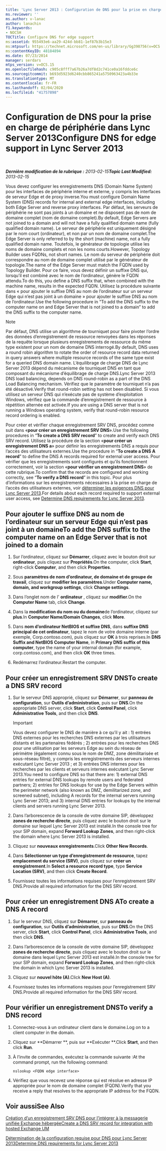 ```yaml
---
title: 'Lync Server 2013 : Configuration de DNS pour la prise en charge de périphérie'
ms.reviewer: ''
ms.author: v-lanac
author: lanachin
f1.keywords:
- NOCSH
TOCTitle: Configure DNS for edge support
ms:assetid: 955493e6-aa29-424d-bb81-1ef87b3b15e3
ms:mtpsurl: https://technet.microsoft.com/en-us/library/Gg398756(v=OCS.15)
ms:contentKeyID: 48184894
ms.date: 07/23/2014
manager: serdars
mtps_version: v=OCS.15
ms.openlocfilehash: c905c8fff7a67b26a7df8d2c741ce0a16fddce6c
ms.sourcegitcommit: b693d5923d6240cbb865241a5750963423a4b33e
ms.translationtype: MT
ms.contentlocale: fr-FR
ms.lasthandoff: 02/04/2020
ms.locfileid: "41757898"
---
```

<div data-xmlns="http://www.w3.org/1999/xhtml">

<div class="topic" data-xmlns="http://www.w3.org/1999/xhtml" data-msxsl="urn:schemas-microsoft-com:xslt" data-cs="http://msdn.microsoft.com/en-us/">

<div data-asp="http://msdn2.microsoft.com/asp">

# <a name="configure-dns-for-edge-support-in-lync-server-2013"></a><span data-ttu-id="afcd1-102">Configuration de DNS pour la prise en charge de périphérie dans Lync Server 2013</span><span class="sxs-lookup"><span data-stu-id="afcd1-102">Configure DNS for edge support in Lync Server 2013</span></span>

</div>

<div id="mainSection">

<div id="mainBody">

<span> </span>

<span data-ttu-id="afcd1-103">_**Dernière modification de la rubrique :** 2013-02-15_</span><span class="sxs-lookup"><span data-stu-id="afcd1-103">_**Topic Last Modified:** 2013-02-15_</span></span>

<span data-ttu-id="afcd1-104">Vous devez configurer les enregistrements DNS (Domain Name System) pour les interfaces de périphérie interne et externe, y compris les interfaces de serveur Edge et de proxy inverse.</span><span class="sxs-lookup"><span data-stu-id="afcd1-104">You must configure Domain Name System (DNS) records for internal and external edge interfaces, including both Edge Server and reverse proxy interfaces.</span></span> <span data-ttu-id="afcd1-105">Par défaut, les serveurs de périphérie ne sont pas joints à un domaine et ne disposent pas de nom de domaine complet (nom de domaine complet).</span><span class="sxs-lookup"><span data-stu-id="afcd1-105">By default, Edge Servers are not joined to a domain and will not have a fully qualified domain name (fully qualified domain name).</span></span> <span data-ttu-id="afcd1-106">Le serveur de périphérie est uniquement désigné par le nom court (ordinateur), et non par un nom de domaine complet.</span><span class="sxs-lookup"><span data-stu-id="afcd1-106">The Edge Server is only referred to by the short (machine) name, not a fully qualified domain name.</span></span> <span data-ttu-id="afcd1-107">Toutefois, le générateur de topologie utilise les noms de domaine complets et non les noms courts.</span><span class="sxs-lookup"><span data-stu-id="afcd1-107">However, Topology Builder uses FQDNs, not short names.</span></span> <span data-ttu-id="afcd1-108">Le nom du serveur de périphérie doit correspondre au nom de domaine complet utilisé par le générateur de topologie.</span><span class="sxs-lookup"><span data-stu-id="afcd1-108">The name of the Edge Server must match the FQDN used by Topology Builder.</span></span> <span data-ttu-id="afcd1-109">Pour ce faire, vous devez définir un suffixe DNS qui, lorsqu’il est combiné avec le nom de l’ordinateur, génère le FQDN attendu.</span><span class="sxs-lookup"><span data-stu-id="afcd1-109">To do this, you define a DNS suffix that, when combined with the machine name, results in the expected FQDN.</span></span> <span data-ttu-id="afcd1-110">Utilisez la procédure suivante dans « pour ajouter le suffixe DNS au nom de l’ordinateur sur un serveur Edge qui n’est pas joint à un domaine » pour ajouter le suffixe DNS au nom de l’ordinateur.</span><span class="sxs-lookup"><span data-stu-id="afcd1-110">Use the following procedure in “To add the DNS suffix to the computer name on and Edge Server that is not joined to a domain” to add the DNS suffix to the computer name.</span></span>

<div>


> [!NOTE]  
> <span data-ttu-id="afcd1-111">Par défaut, DNS utilise un algorithme de tourniquet pour faire pivoter l’ordre des données d’enregistrement de ressource renvoyées dans les réponses de la requête lorsque plusieurs enregistrements de ressource du même type existent pour un nom de domaine DNS interrogé.</span><span class="sxs-lookup"><span data-stu-id="afcd1-111">By default, DNS uses a round robin algorithm to rotate the order of resource record data returned in query answers where multiple resource records of the same type exist for a queried DNS domain name.</span></span> <span data-ttu-id="afcd1-112">L’équilibrage de charge DNS de Lync Server 2013 dépend du mécanisme de tourniquet DNS en tant que composant du mécanisme d’équilibrage de charge DNS.</span><span class="sxs-lookup"><span data-stu-id="afcd1-112">Lync Server 2013 DNS load balancing, depends on DNS round-robin as a part of the DNS Load Balancing mechanism.</span></span> <span data-ttu-id="afcd1-113">Vérifiez que le paramètre de tourniquet n’a pas été désactivé.</span><span class="sxs-lookup"><span data-stu-id="afcd1-113">Verify that round-robin setting has not been disabled.</span></span> <span data-ttu-id="afcd1-114">Si vous utilisez un serveur DNS qui n’exécute pas de système d’exploitation Windows, vérifiez que la commande d’enregistrement de ressource à répétition alternée est activée.</span><span class="sxs-lookup"><span data-stu-id="afcd1-114">If you are using a DNS server that is not running a Windows operating system, verify that round-robin resource record ordering is enabled.</span></span>



</div>

<span data-ttu-id="afcd1-115">Pour créer et vérifier chaque enregistrement SRV DNS, procédez comme suit dans «**pour créer un enregistrement SRV DNS**».</span><span class="sxs-lookup"><span data-stu-id="afcd1-115">Use the following procedures in “**To create a DNS SRV record**” to create and verify each DNS SRV record.</span></span> <span data-ttu-id="afcd1-116">Utilisez la procédure de la section «**pour créer un enregistrement DNS a**» pour définir les enregistrements DNS a requis pour l’accès des utilisateurs externes.</span><span class="sxs-lookup"><span data-stu-id="afcd1-116">Use the procedure in “**To create a DNS A record**” to define the DNS A records required for external user access.</span></span> <span data-ttu-id="afcd1-117">Pour vérifier que les enregistrements sont configurés et qu’ils fonctionnent correctement, voir la section «**pour vérifier un enregistrement DNS**» de cette rubrique.</span><span class="sxs-lookup"><span data-stu-id="afcd1-117">To confirm that the records are configured and working correctly, see “**To verify a DNS record**” in this topic.</span></span> <span data-ttu-id="afcd1-118">Pour plus d’informations sur les enregistrements nécessaires à la prise en charge de l’accès des utilisateurs externes, voir [déterminer les exigences DNS pour Lync Server 2013](lync-server-2013-determine-dns-requirements.md).</span><span class="sxs-lookup"><span data-stu-id="afcd1-118">For details about each record required to support external user access, see [Determine DNS requirements for Lync Server 2013](lync-server-2013-determine-dns-requirements.md).</span></span>

<div>

## <a name="to-add-the-dns-suffix-to-the-computer-name-on-an-edge-server-that-is-not-joined-to-a-domain"></a><span data-ttu-id="afcd1-119">Pour ajouter le suffixe DNS au nom de l’ordinateur sur un serveur Edge qui n’est pas joint à un domaine</span><span class="sxs-lookup"><span data-stu-id="afcd1-119">To add the DNS suffix to the computer name on an Edge Server that is not joined to a domain</span></span>

1.  <span data-ttu-id="afcd1-120">Sur l’ordinateur, cliquez sur **Démarrer**, cliquez avec le bouton droit sur **ordinateur**, puis cliquez sur **Propriétés**.</span><span class="sxs-lookup"><span data-stu-id="afcd1-120">On the computer, click **Start**, right-click **Computer**, and then click **Properties**.</span></span>

2.  <span data-ttu-id="afcd1-121">Sous **paramètres de nom d’ordinateur, de domaine et de groupe de travail**, cliquez sur **modifier les paramètres**.</span><span class="sxs-lookup"><span data-stu-id="afcd1-121">Under **Computer name, domain, and workgroup settings**, click **Change settings**.</span></span>

3.  <span data-ttu-id="afcd1-122">Dans l’onglet nom de l' **ordinateur** , cliquez sur **modifier**.</span><span class="sxs-lookup"><span data-stu-id="afcd1-122">On the **Computer Name** tab, click **Change**.</span></span>

4.  <span data-ttu-id="afcd1-123">Dans la **modification du nom ou du domaine**de l’ordinateur, cliquez sur **plus**.</span><span class="sxs-lookup"><span data-stu-id="afcd1-123">In **Computer Name/Domain Changes**, click **More**.</span></span>

5.  <span data-ttu-id="afcd1-124">Dans **nom d’ordinateur NetBIOS et suffixe DNS**, dans **suffixe DNS principal de cet ordinateur**, tapez le nom de votre domaine interne (par exemple, Corp.contoso.com), puis cliquez sur **OK** à trois reprises.</span><span class="sxs-lookup"><span data-stu-id="afcd1-124">In **DNS Suffix and NetBIOS Computer Name**, in **Primary DNS suffix of this computer**, type the name of your internal domain (for example, corp.contoso.com), and then click **OK** three times.</span></span>

6.  <span data-ttu-id="afcd1-125">Redémarrez l’ordinateur.</span><span class="sxs-lookup"><span data-stu-id="afcd1-125">Restart the computer.</span></span>

</div>

<div>

## <a name="to-create-a-dns-srv-record"></a><span data-ttu-id="afcd1-126">Pour créer un enregistrement SRV DNS</span><span class="sxs-lookup"><span data-stu-id="afcd1-126">To create a DNS SRV record</span></span>

1.  <span data-ttu-id="afcd1-127">Sur le serveur DNS approprié, cliquez sur **Démarrer**, sur **panneau de configuration**, sur **Outils d’administration**, puis sur **DNS**.</span><span class="sxs-lookup"><span data-stu-id="afcd1-127">On the appropriate DNS server, click **Start**, click **Control Panel**, click **Administrative Tools**, and then click **DNS**.</span></span>
    
    <div>
    

    > [!IMPORTANT]  
    > <span data-ttu-id="afcd1-128">Vous devez configurer le DNS de manière à ce qu’il y ait : 1) entrées DNS externes pour les recherches DNS externes par les utilisateurs distants et les partenaires fédérés ; 2) entrées pour les recherches DNS pour une utilisation par les serveurs Edge au sein du réseau de périmètre (également connu sous le nom de DMZ, zone démilitarisée et sous-réseau filtré), y compris les enregistrements des serveurs internes exécutant Lync Server 2013 ; et 3) entrées DNS internes pour les recherches par les clients et serveurs internes exécutant Lync Server 2013.</span><span class="sxs-lookup"><span data-stu-id="afcd1-128">You need to configure DNS so that there are: 1) external DNS entries for external DNS lookups by remote users and federated partners; 2) entries for DNS lookups for use by the Edge Servers within the perimeter network (also known as DMZ, demilitarized zone, and screened subnet), including A records for the internal servers running Lync Server 2013; and 3) internal DNS entries for lookups by the internal clients and servers running Lync Server 2013.</span></span>

    
    </div>

2.  <span data-ttu-id="afcd1-129">Dans l’arborescence de la console de votre domaine SIP, développez **zones de recherche directe**, puis cliquez avec le bouton droit sur le domaine sur lequel Lync Server 2013 est installé.</span><span class="sxs-lookup"><span data-stu-id="afcd1-129">In the console tree for your SIP domain, expand **Forward Lookup Zones**, and then right-click the domain where Lync Server 2013 is installed.</span></span>

3.  <span data-ttu-id="afcd1-130">Cliquez sur **nouveaux enregistrements**.</span><span class="sxs-lookup"><span data-stu-id="afcd1-130">Click **Other New Records**.</span></span>

4.  <span data-ttu-id="afcd1-131">Dans **Sélectionner un type d’enregistrement de ressource**, tapez **emplacement du service (SRV)**, puis cliquez sur **créer un enregistrement**.</span><span class="sxs-lookup"><span data-stu-id="afcd1-131">In **Select a resource record type**, type **Service Location (SRV)**, and then click **Create Record**.</span></span>

5.  <span data-ttu-id="afcd1-132">Fournissez toutes les informations requises pour l’enregistrement SRV DNS.</span><span class="sxs-lookup"><span data-stu-id="afcd1-132">Provide all required information for the DNS SRV record.</span></span>

</div>

<div>

## <a name="to-create-a-dns-a-record"></a><span data-ttu-id="afcd1-133">Pour créer un enregistrement DNS A</span><span class="sxs-lookup"><span data-stu-id="afcd1-133">To create a DNS A record</span></span>

1.  <span data-ttu-id="afcd1-134">Sur le serveur DNS, cliquez sur **Démarrer**, sur **panneau de configuration**, sur **Outils d’administration**, puis sur **DNS**.</span><span class="sxs-lookup"><span data-stu-id="afcd1-134">On the DNS server, click **Start**, click **Control Panel**, click **Administrative Tools**, and then click **DNS**.</span></span>

2.  <span data-ttu-id="afcd1-135">Dans l’arborescence de la console de votre domaine SIP, développez **zones de recherche directe**, puis cliquez avec le bouton droit sur le domaine dans lequel Lync Server 2013 est installé.</span><span class="sxs-lookup"><span data-stu-id="afcd1-135">In the console tree for your SIP domain, expand **Forward Lookup Zones**, and then right-click the domain in which Lync Server 2013 is installed.</span></span>

3.  <span data-ttu-id="afcd1-136">Cliquez sur **nouvel hôte (A)**.</span><span class="sxs-lookup"><span data-stu-id="afcd1-136">Click **New Host (A)**.</span></span>

4.  <span data-ttu-id="afcd1-137">Fournissez toutes les informations requises pour l’enregistrement SRV DNS.</span><span class="sxs-lookup"><span data-stu-id="afcd1-137">Provide all required information for the DNS SRV record.</span></span>

</div>

<div>

## <a name="to-verify-a-dns-record"></a><span data-ttu-id="afcd1-138">Pour vérifier un enregistrement DNS</span><span class="sxs-lookup"><span data-stu-id="afcd1-138">To verify a DNS record</span></span>

1.  <span data-ttu-id="afcd1-139">Connectez-vous à un ordinateur client dans le domaine.</span><span class="sxs-lookup"><span data-stu-id="afcd1-139">Log on to a client computer in the domain.</span></span>

2.  <span data-ttu-id="afcd1-140">Cliquez sur \*\*Démarrer \*\*, puis sur \*\*Exécuter \*\*.</span><span class="sxs-lookup"><span data-stu-id="afcd1-140">Click **Start**, and then click **Run**.</span></span>

3.  <span data-ttu-id="afcd1-141">À l’invite de commandes, exécutez la commande suivante :</span><span class="sxs-lookup"><span data-stu-id="afcd1-141">At the command prompt, run the following command:</span></span>
    
        nslookup <FQDN edge interface>

4.  <span data-ttu-id="afcd1-142">Vérifiez que vous recevez une réponse qui est résolue en adresse IP appropriée pour le nom de domaine complet (FQDN).</span><span class="sxs-lookup"><span data-stu-id="afcd1-142">Verify that you receive a reply that resolves to the appropriate IP address for the FQDN.</span></span>

</div>

<div>

## <a name="see-also"></a><span data-ttu-id="afcd1-143">Voir aussi</span><span class="sxs-lookup"><span data-stu-id="afcd1-143">See Also</span></span>


[<span data-ttu-id="afcd1-144">Création d’un enregistrement SRV DNS pour l’intégrer à la messagerie unifiée Exchange hébergée</span><span class="sxs-lookup"><span data-stu-id="afcd1-144">Create a DNS SRV record for integration with hosted Exchange UM</span></span>](lync-server-2013-create-a-dns-srv-record-for-integration-with-hosted-exchange-um.md)  


[<span data-ttu-id="afcd1-145">Détermination de la configuration requise pour DNS pour Lync Server 2013</span><span class="sxs-lookup"><span data-stu-id="afcd1-145">Determine DNS requirements for Lync Server 2013</span></span>](lync-server-2013-determine-dns-requirements.md)  
  

</div>

</div>

<span> </span>

</div>

</div>

</div>

